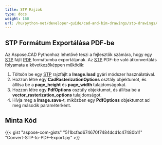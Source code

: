 ```yaml
---
title: STP Rajzok
type: docs
weight: 160
url: /hu/python-net/developer-guide/cad-and-bim-drawings/stp-drawings/
---
```


## **STP Formátum Exportálása PDF-be**

Az Aspose.CAD Pythonhoz lehetővé teszi a fejlesztők számára, hogy egy [STP](https://docs.fileformat.com/3d/stp/) fájlt [PDF](https://docs.fileformat.com/pdf/) formátumba exportáljanak. Az [STP](https://docs.fileformat.com/3d/stp/) PDF-be való átkonvertálás folyamata a következőképpen működik:

1. Töltsön be egy [STP](https://docs.fileformat.com/3d/stp/) rajzfájlt a **Image.load** gyári módszer használatával.
1. Hozzon létre egy **CadRasterizationOptions** osztály objektumot, és állítsa be a **page_height** és **page_width** tulajdonságokat.
1. Hozzon létre egy **PdfOptions** osztály objektumot, és állítsa be a **vector_rasterization_options** tulajdonságot.
1. Hívja meg a **Image.save**-t, miközben egy **PdfOptions** objektumot ad meg második paraméterként.

## Minta Kód

{{< gist "aspose-com-gists" "511bcfad674670f7484dcd1c47480b11" "Convert-STP-to-PDF-Export.py" >}}
